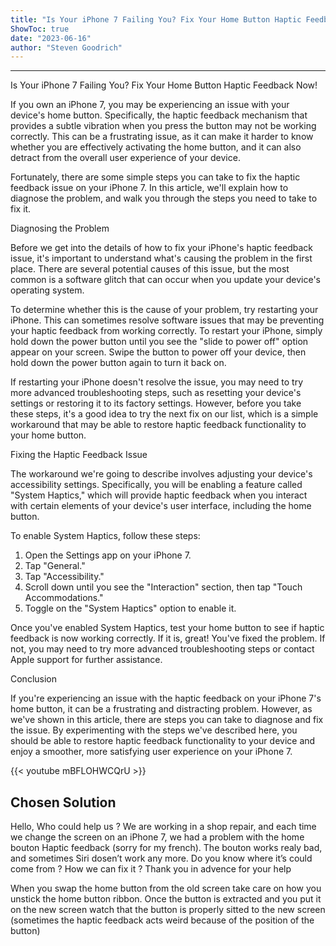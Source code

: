 ```yaml
---
title: "Is Your iPhone 7 Failing You? Fix Your Home Button Haptic Feedback Now!"
ShowToc: true 
date: "2023-06-16"
author: "Steven Goodrich"
---
```

*****
Is Your iPhone 7 Failing You? Fix Your Home Button Haptic Feedback Now!

If you own an iPhone 7, you may be experiencing an issue with your device's home button. Specifically, the haptic feedback mechanism that provides a subtle vibration when you press the button may not be working correctly. This can be a frustrating issue, as it can make it harder to know whether you are effectively activating the home button, and it can also detract from the overall user experience of your device.

Fortunately, there are some simple steps you can take to fix the haptic feedback issue on your iPhone 7. In this article, we'll explain how to diagnose the problem, and walk you through the steps you need to take to fix it.

Diagnosing the Problem

Before we get into the details of how to fix your iPhone's haptic feedback issue, it's important to understand what's causing the problem in the first place. There are several potential causes of this issue, but the most common is a software glitch that can occur when you update your device's operating system.

To determine whether this is the cause of your problem, try restarting your iPhone. This can sometimes resolve software issues that may be preventing your haptic feedback from working correctly. To restart your iPhone, simply hold down the power button until you see the "slide to power off" option appear on your screen. Swipe the button to power off your device, then hold down the power button again to turn it back on.

If restarting your iPhone doesn't resolve the issue, you may need to try more advanced troubleshooting steps, such as resetting your device's settings or restoring it to its factory settings. However, before you take these steps, it's a good idea to try the next fix on our list, which is a simple workaround that may be able to restore haptic feedback functionality to your home button.

Fixing the Haptic Feedback Issue

The workaround we're going to describe involves adjusting your device's accessibility settings. Specifically, you will be enabling a feature called "System Haptics," which will provide haptic feedback when you interact with certain elements of your device's user interface, including the home button.

To enable System Haptics, follow these steps:

1. Open the Settings app on your iPhone 7.
2. Tap "General."
3. Tap "Accessibility."
4. Scroll down until you see the "Interaction" section, then tap "Touch Accommodations."
5. Toggle on the "System Haptics" option to enable it.

Once you've enabled System Haptics, test your home button to see if haptic feedback is now working correctly. If it is, great! You've fixed the problem. If not, you may need to try more advanced troubleshooting steps or contact Apple support for further assistance.

Conclusion

If you're experiencing an issue with the haptic feedback on your iPhone 7's home button, it can be a frustrating and distracting problem. However, as we've shown in this article, there are steps you can take to diagnose and fix the issue. By experimenting with the steps we've described here, you should be able to restore haptic feedback functionality to your device and enjoy a smoother, more satisfying user experience on your iPhone 7.

{{< youtube mBFLOHWCQrU >}} 



## Chosen Solution
 Hello,
Who could help us ?
We are working in a shop repair, and each time we change the screen on an iPhone 7, we had a problem with the home bouton Haptic feedback (sorry for my french).
The bouton works realy bad, and sometimes Siri dosen’t work any more.
Do you know where it’s could come from ?
How we can fix it ?
Thank you in advence for your help

 When you swap the home button from the old screen take care on how you unstick the home button ribbon. Once the button is extracted and you put it on the new screen watch that the button is properly sitted to the new screen (sometimes the haptic feedback acts weird because of the position of the button)





